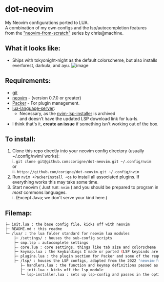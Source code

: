 # dot-neovim
My Neovim configurations ported to LUA.  
A combination of my own configs and the lsp/autocompletion features  
from the ["neovim-from-scratch"](https://github.com/LunarVim/Neovim-from-scratch) series by chris@machine.  

## What it looks like:
- Ships with tokyonight-night as the default colorscheme, but also installs everforest, darkula, and ayu.
![image](https://github.com/corigne/dot-neovim/assets/7695563/4b067d35-2207-44a8-93ac-667db79771c1)

## Requirements:
- [git](https://www.youtube.com/watch?v=l60MnDJklnM)
- [neovim](https://github.com/neovim/neovim/wiki/Installing-Neovim) - (version 0.7.0 or greater)
- [Packer](https://github.com/wbthomason/packer.nvim) - For plugin management.
- [lua-language-server](https://github.com/LuaLS/lua-language-server):  
  - Necessary, as the [nvim-lsp-installer](https://github.com/williamboman/nvim-lsp-installer) is archived  
   and doesn't have the updated LSP download link for lua-ls.
- I think that's it, **create an issue** if something isn't working out of the box.

## To install:
1. Clone this repo directly into your neovim config directory (usually ~/.config/nvim/ works):  
  i. `git clone git@github.com:corigne/dot-neovim.git ~/.config/nvim`  
  or  
  ii. `https://github.com/corigne/dot-neovim.git ~/.config/nvim`  
2. Run `nvim +PackerInstall +qa` to install all associated plugins. If everything works this may take some time.  
3. Start neovim ( Just run: `nvim` ) and you should be prepared to program in *most* commons languages.  
  i. (Except Java; we don't serve your kind here.)

## Filemap:  
```bash
├─ init.lua : the base config file, kicks off with neovim  
├─ README.md : this readme  
└─ /lua/ : the lua folder standard for neovim lua modules  
    ├─ /settings/ : houses the sub-config scripts  
    ├─ cmp.lsp : autocomplete settings  
    ├─ core.lua : core settings, things like tab size and colorscheme  
    ├─ keymap.lua : the keybindings I made or ported (LSP keybinds are in handlers.lua)  
    ├─ plugins.lua : the plugin section for Packer and some of the required configurations  
    ├─ /lsp/ : houses the LSP configs, adapted from the 2022 "neovim-from-scratch" series metioned above  
       ├─ handlers.lua : the function and keymap definitions passed as args forthe lsp servers  
       ├─ init.lua : kicks off the lsp module  
       └─ lsp-installer.lua : sets up lsp-config and passes in the options
```
